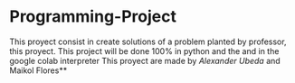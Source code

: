 # Programming-Project
This proyect consist in create solutions of a problem planted by professor, this proyect. This project will be done 100% in python and the and in the google colab interpreter
This proyect are made by *Alexander Ubeda* and Maikol Flores** 

